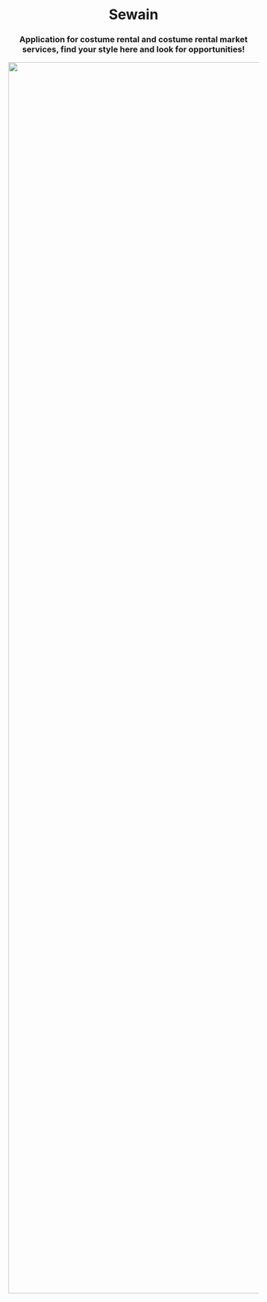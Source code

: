 
<h1 align="center">Sewain</h1>
<h3 align="center">Application for costume rental and costume rental market services, find your style here and look for opportunities!</h3>
<p align="center">
  <a href="https://ibb.co/Lnddp7w"><img src="https://i.ibb.co/sy993YS/Sewain-Mockup-Logo.png" alt="Sewain-Mockup-Logo" width="2480" border="0"></a>
</p>
